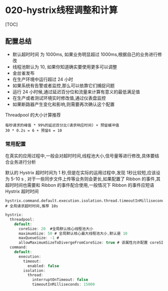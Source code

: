 # 020-hystrix线程调整和计算

[TOC]

## 配置总结

- 默认超时时间 为 1000ms, 如果业务明显超过 1000ms,根据自己的业务进行修改
- 线程池默认为 10, 如果你知道确实要使用更多可以调整
- 金丝雀发布
- 在生产环境中运行超过 24 小时
- 如果系统有告警或者监控,那么可以依靠它们捕捉问题
- 运行 24 小时候,通过延迟百分位和流量来计算有意义的最低满足值
- 在生产或者测试环境实时修改值,通过仪表盘监控
- 如果断路器产生变化和影响,则需要再次确认这个配置

Threadpool 的大小计算推荐

```
每秒请求的峰值 * 99%的延迟百分比(请求响应时间) + 预留缓冲值
30 * 0.2s = 6 + 预留4 = 10
```

### 常用配置

在真实的应用过程中,一般会对超时时间,线程池大小,信号量等进行修改,具体要结合业务进行分析

默认的 Hystrix 超时时间为 1 秒,但是在实际的运用过程中,发现 1秒比较短,应该设为 5-10 s , 对于一些同步文件上传等业务则会更长,如果配置了 Ribbon 的事件,其超时时间也需要和 Ribbon 的事件配合使用,一般情况下 Ribbon 的事件应短语 Hystrix 超时时间

```
hystrix.command.default.execution.isolation.thread.timeoutInMilliseconds # 全局请求超时时间,推荐 10s
```

```java
hystrix:
  threadpool:
    default:
      coreSize: 20  #全局默认核心线程池大小
      maximumSize: 50 # 全局默认核心最大线程池大小,默认是 10
      maxQueueSize: -1 #
      allowMaximumSizeToDivergeFromCoreSize: true # 该属性允许配置 coreSIze 和 maximumSize生效,默认为 false
  command:
    default:
      execution:
        timeout:
          enabled: false
        isolation:
          thread:
            interruptOnTimeout: false 
            timeoutInMilliseconds: 15000 
```



